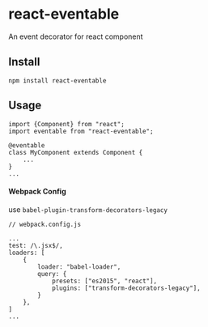 # react-eventable

An event decorator for react component

## Install

```
npm install react-eventable
```

## Usage

```
import {Component} from "react";
import eventable from "react-eventable";

@eventable
class MyComponent extends Component {
    ...
}
...
```

#### Webpack Config

use `babel-plugin-transform-decorators-legacy`

```
// webpack.config.js

...
test: /\.jsx$/,
loaders: [
    {
        loader: "babel-loader",
        query: {
            presets: ["es2015", "react"],
            plugins: ["transform-decorators-legacy"],
        }
    },
]
...
```
